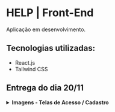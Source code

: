 # HELP | Front-End
Aplicação em desenvolvimento.
## Tecnologias utilizadas:
* React.js
* Tailwind CSS

## Entrega do dia 20/11
<details>
<summary><b>Imagens - Telas de Acesso / Cadastro</b></summary>
  
### Tela de Acesso
![tela de acesso](https://github.com/saesel/help-frontend/assets/51432896/24c268f3-3d9b-4ebc-aeb5-f5186789c8be)


### Tela de Cadastro
![tela de cadastro](https://github.com/saesel/help-frontend/assets/51432896/807b57cd-845c-437b-9d2b-6d10f0874571)

</details>

